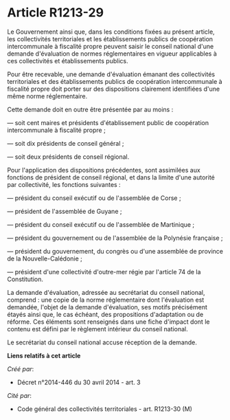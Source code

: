 # Article R1213-29

Le Gouvernement ainsi que, dans les conditions fixées au présent article, les collectivités territoriales et les
établissements publics de coopération intercommunale à fiscalité propre peuvent saisir le conseil national d'une demande
d'évaluation de normes réglementaires en vigueur applicables à ces collectivités et établissements publics. 

Pour être recevable, une demande d'évaluation émanant des collectivités territoriales et des établissements publics de
coopération intercommunale à fiscalité propre doit porter sur des dispositions clairement identifiées d'une même norme
réglementaire. 

Cette demande doit en outre être présentée par au moins : 

― soit cent maires et présidents d'établissement public de coopération intercommunale à fiscalité propre ; 

― soit dix présidents de conseil général ; 

― soit deux présidents de conseil régional. 

Pour l'application des dispositions précédentes, sont assimilées aux fonctions de président de conseil régional, et dans la
limite d'une autorité par collectivité, les fonctions suivantes : 

― président du conseil exécutif ou de l'assemblée de Corse ; 

― président de l'assemblée de Guyane ; 

― président du conseil exécutif ou de l'assemblée de Martinique ; 

― président du gouvernement ou de l'assemblée de la Polynésie française ; 

― président du gouvernement, du congrès ou d'une assemblée de province de la Nouvelle-Calédonie ; 

― président d'une collectivité d'outre-mer régie par l'article 74 de la Constitution. 

La demande d'évaluation, adressée au secrétariat du conseil national, comprend : une copie de la norme réglementaire dont
l'évaluation est demandée, l'objet de la demande d'évaluation, ses motifs précisément étayés ainsi que, le cas échéant, des
propositions d'adaptation ou de réforme. Ces éléments sont renseignés dans une fiche d'impact dont le contenu est défini par
le règlement intérieur du conseil national. 

Le secrétariat du conseil national accuse réception de la demande.

**Liens relatifs à cet article**

_Créé par_:

  - Décret n°2014-446 du 30 avril 2014 - art. 3

_Cité par_:

  - Code général des collectivités territoriales - art. R1213-30 (M)
